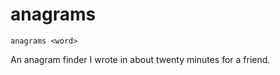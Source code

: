 # anagrams

```
anagrams <word>
```

An anagram finder I wrote in about twenty minutes for a friend.